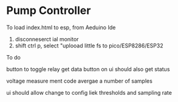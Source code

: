 # Pump Controller
To load index.html to esp, from Aeduino Ide
1. disconneserct ial monitor
2. shift ctrl p, select "uplooad little fs to pico/ESP8286/ESP32

To do

button to toggle relay
get data button on ui should also get status

voltage measure ment code avergae a number of samples 

ui should allow change to config liek thresholds and sampling rate
